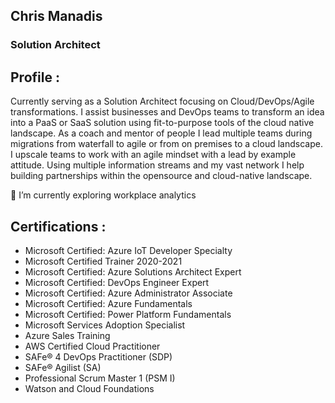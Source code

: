 ## Chris Manadis
### Solution Architect

## Profile :
Currently serving as a Solution Architect focusing on Cloud/DevOps/Agile transformations. I assist businesses and DevOps teams to transform an idea into a PaaS or SaaS solution using fit-to-purpose tools of the cloud native landscape. As a coach and mentor of people I lead multiple teams during migrations from waterfall to agile or from on premises to a cloud landscape. I upscale teams to work with an agile mindset with a lead by example attitude. Using multiple information streams and my vast network I help building partnerships within the opensource and cloud-native landscape.

🌱 I’m currently exploring workplace analytics

## Certifications :
- Microsoft Certified: Azure IoT Developer Specialty
- Microsoft Certified Trainer 2020-2021
- Microsoft Certified: Azure Solutions Architect Expert
- Microsoft Certified: DevOps Engineer Expert
- Microsoft Certified: Azure Administrator Associate
- Microsoft Certified: Azure Fundamentals
- Microsoft Certified: Power Platform Fundamentals
- Microsoft Services Adoption Specialist
- Azure Sales Training 
- AWS Certified Cloud Practitioner
- SAFe® 4 DevOps Practitioner (SDP)
- SAFe® Agilist (SA)
- Professional Scrum Master 1 (PSM I)
- Watson and Cloud Foundations


<!--
**phantomboy/phantomboy** is a ✨ _special_ ✨ repository because its `README.md` (this file) appears on your GitHub profile.

Here are some ideas to get you started:
	
- 🔭 I’m currently working on ...
- 🌱 I’m currently learning ...
- 👯 I’m looking to collaborate on ...
- 🤔 I’m looking for help with ...
- 💬 Ask me about ...
- 📫 How to reach me: ...
- 😄 Pronouns: ...
- ⚡ Fun fact: ...
-->
